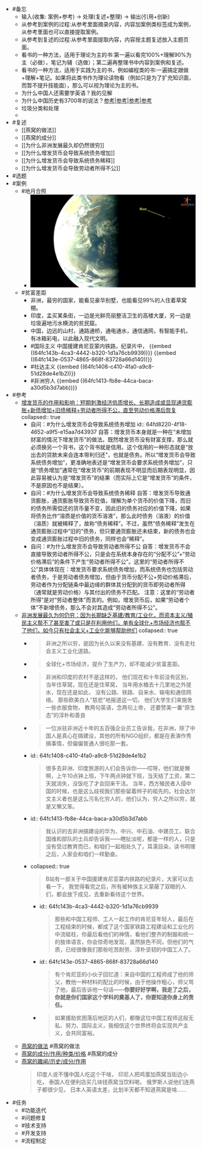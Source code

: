 - #备忘
	- 输入(收集: 案例+参考) → 处理(复述+整理) → 输出(引用+创新)
	- 从参考到案例的过程∶从参考里面摘录内容，内容加案例类标签成为案例，从参考里面也可以直接提取案例。
	- 从参考到复述的过程∶从参考里面提取内容，内容按主题复述放入主题页面。
	- 看书的一种方法，适用于理论为主的书∶第一遍以看完100%+理解90%为主（必做），笔记为辅（选做）；第二遍再整理书中内容到案例和复述。
	- 看书的一种方法，适用于实践为主的书，例如编程类的书∶一遍搞定跟做+理解+笔记。如果将此类书作为理论读物看（例如只是为了扩充知识面，而暂不提升技能面），那么可以视为理论为主的书。
	- 为什么中国人还需要学英语？我的见解
	- 为什么中国历史有3700年的说法？[参考](https://www.zhihu.com/answer/2384023909)|[参考](https://zhuanlan.zhihu.com/p/474417018)|[参考](https://www.zhihu.com/answer/2396277537)|[参考](https://www.zhihu.com/answer/2862655229)
	- 垃圾分类和处理
	-
- #复述
	- [[燕窝的做法]]
	- [[燕窝的成分]]
	- [[为什么非洲发展最久却仍然很穷]]
	- [[为什么增发货币会导致系统债务增加]]
	- [[为什么增发货币会导致系统债务稀释]]
	- [[为什么增发货币会导致劳动者所得不公]]
- #选题
- #案例
	- #地月合照
		- ![地月合照_印度Aditya-1_2023-09-07.jpg](../assets/地月合照_印度Aditya-1_2023-09-07_1694351060766_0.jpg)
	- #贫富差距
		- 非洲，最穷的国家，能看见豪华别墅，也能看见99%的人住着草窝棚。
		- 印度，孟买某条街，一边是光鲜亮丽整洁卫生的高楼大厦，另一边是垃圾遍地污水横流的贫民窟。
		- 中国，边远的山村，通路通桥，通电通水，通信通网，有智能手机，有冰箱彩电，以此融入现代文明。
		- #国际主义 中国援建肯尼亚蒙内铁路，纪录片中，
		  {{embed ((64fc143b-4ca3-4442-b320-1d1a76cb9939))}}
		  {{embed ((64fc143e-0537-4865-868f-83728a66d140))}}
		- #社达主义
		  {{embed ((64fc1408-c410-4fa0-a9c8-51d28de4e1b2))}}
		- #非洲穷人
		  {{embed ((64fc1413-fb8e-44ca-baca-a30d5b3d7abb))}}
- #参考
	- [增发货币的作用和影响：短期刺激经济低质增长、长期造成或显现通货膨胀+新债增加+旧债稀释+劳动者所得不公，直至劳动价格滞后恢复](https://www.zhihu.com/answer/2674870622)
	  collapsed:: true
		- 自问：#为什么增发货币会导致系统债务增加
		  id:: 64fd8220-4f18-4652-a9f5-e15aa7d43937
		  自答：增发货币本身就是一种在“未增加财富的情况下增发货币”的做法。既然增发货币没有财富支撑，那么就必须换另一个背书，这个背书就是信用。这个信用的一种形态就是“放出去的贷款未来会连本带利归还”，也就是债务。所以“增发货币会导致系统债务增加”，更准确地表述是“增发货币会要求系统债务增加”，只是“债务增加”通常在“增发货币”的前期表现不明显而后期表现明显，因此容易被认为是“增发货币”的结果（而实际上它是“增发货币”的条件，不是原因也不是结果）。
		- 自问：#为什么增发货币会导致系统债务稀释
		  自答：增发货币导致通货膨胀，通货膨胀导致货币贬值，理解为单个货币的价值下降，而旧的债务所需偿还的货币量不变，因此旧的债务对应的价值下降，如果将债务比作“溶质是价值的货币溶液”，那么此时债务（溶液）的价值（溶质）就被稀释了，故称“债务稀释”。不过，虽然“债务稀释”发生在通货膨胀过程中“旧的”债务，但只要通货膨胀还未结束，新的债务也会变成通货膨胀过程中旧的债务，同样也会“稀释”。
		- 自问：#为什么增发货币会导致劳动者所得不公
		  自答：增发货币不会直接导致劳动者所得不公，只是会在系统本身存在的“分配不公”+“劳动价格滞后”的条件下产生“劳动者所得不公”。这里的“劳动者所得不公”具体体现在：增发货币要求系统债务增加，而系统债务也包括劳动者债务，于是劳动者债务增加，但由于货币分配不公+劳动价格滞后，劳动者作为分配链条中最边缘的群体其分配到的货币即劳动者所得（通常就是劳动价格）与其付出的债务不匹配。
		  注意：这里的“劳动者所得”是对“劳动者整体”而言的。例如，增发货币后，如果“劳动者个体”不新增债务，那么不会对其造成“劳动者所得不公”。
	- [非洲发展最久为何仍穷：因为长期缺乏基建/教育/工业化，而资本主义/殖民主义帮不了甚至害了或只是在利用他们，单有全球化+市场经济也帮不了他们，如今只有社会主义+工业化能够帮助他们](https://www.zhihu.com/question/22249299/answer/552495716)
	  collapsed:: true
		- >非洲之所以穷，是因为长久以来没有基建、没有教育、没有走社会主义工业化道路。
		- >全球化+市场经济，提升了生产力，却不能减少贫富差距。
		- >非洲和印度的农村不是这样的，
		  他们现在和十年前没有区别，当年住草窝，现在还是住草窝，
		  当年用水桶去十几里地之外提水，现在还是如此，
		  没有公路、铁路、自来水、输电和通信网络。
		  那些欧美白人“慈悲”地报道这一切，
		  他们大学生们来施舍一些衣服食物，
		  教两句英语，念两句上帝，
		  还要赞美一番“原生态”的淳朴和善良
		- >一位派驻非洲近十年的五百强企业员工告诉我，在非洲，除了中国人是真心在搞建设，其他的所有NGO组织，都是在表演作秀搞事情，但偏偏普通人很吃那一套。
		- id:: 64fc1408-c410-4fa0-a9c8-51d28de4e1b2
		  >很多去非洲、印度旅游的人们会告诉你——哎呀，他们就是懒啊，上午10点钟上班，下午两点钟就下班，当天结了工资，第二天就消失，没饭吃了才会回来干活。
		  当年，西方殖民者入侵中国的时候，也是这么歧视我们那些留着辫子的祖先的。社会达尔文主义者也是这么污名化穷人的，他们认为，穷人之所以穷，就是又懒又笨。
		- id:: 64fc1413-fb8e-44ca-baca-a30d5b3d7abb
		  >我认识的去非洲搞建设的华为、中兴、中石油、中建员工、联合国维和部队的士兵却告诉我——瞎扯淡呢，都是一样的人，只是没有受过教育而已，和咱们一起相处久了，耳濡目染，读书明理之后，人家会和咱们一样勤奋。
		- collapsed:: true
		  >B站有一部关于中国援建肯尼亚蒙内铁路的纪录片，大家可以去看一下，
		  我觉得看完之后，所有被种族主义蒙蔽了双眼的人们，都会放下成见，去重新看待这个世界。
			- id:: 64fc143b-4ca3-4442-b320-1d1a76cb9939
			  >那些和中国工程师、工人一起工作的肯尼亚年轻人，最后在工程结束的时候，都成了这个国家铁路工程建设和工业化的中流砥柱，你最后看他们的神情，看他们整齐的制服和统一的肢体语言，你会惊奇地发现，虽然肤色不同，但他们的气质，已经很像我们那些吃苦耐劳、淳朴坚韧的中国工人了。
			- id:: 64fc143e-0537-4865-868f-83728a66d140
			  >有个肯尼亚的小伙子回忆道：来自中国的工程师成了他的师父，教他一种材料的配比的时候，由于他操作粗心，师父骂了他，最后告诉他一句话——**你要好好学啊，我走了之后，你就是你们国家这个学科的奠基人了，你要知道你身上的责任。**
			- >如果援助贫困落后地区的人们，都像这位中国工程师这般无私、努力、国际主义，我相信这个世界终将会实现共产主义，会共同富裕。
	- [燕窝的做法](https://zhuanlan.zhihu.com/p/194312275) #燕窝的做法
	- [燕窝的成分/作用/种类/价格](https://zhuanlan.zhihu.com/p/368154685) #燕窝的成分
	- [燕窝的趣闻/历史/成分/作用](https://zhuanlan.zhihu.com/p/54333162)
	  >印度人说不懂中国人吃这个干啥，
	  印尼人把鸡蛋加燕窝当街边小吃，
	  泰国人在便利店买几块钱燕窝当饮料喝，
	  俄罗斯人说他们连燕子都很少见，
	  日本人英语太差，比划半天都不知道燕窝是啥……
- #任务
	- #功能迭代
	- #问题修复
	- #技术支持
	- #开发支持
	- #流程制定